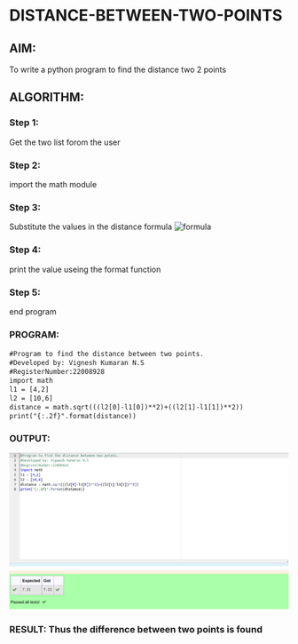 # DISTANCE-BETWEEN-TWO-POINTS

## AIM:
To write a python program to find the distance two 2 points
## ALGORITHM:
### Step 1: 
Get the two list forom the user
### Step 2: 
import the math module
### Step 3: 
Substitute the values in the distance formula  ![formula](/formula.jpg)
### Step 4: 
print the value useing the format function
### Step 5: 
end program
### PROGRAM:
```
#Program to find the distance between two points.
#Developed by: Vignesh Kumaran N.S
#RegisterNumber:22008928
import math
l1 = [4,2]
l2 = [10,6]
distance = math.sqrt(((l2[0]-l1[0])**2)+((l2[1]-l1[1])**2))
print("{:.2f}".format(distance))
```

### OUTPUT:
![output12](dist.png)


### RESULT: Thus the difference between two points is found
